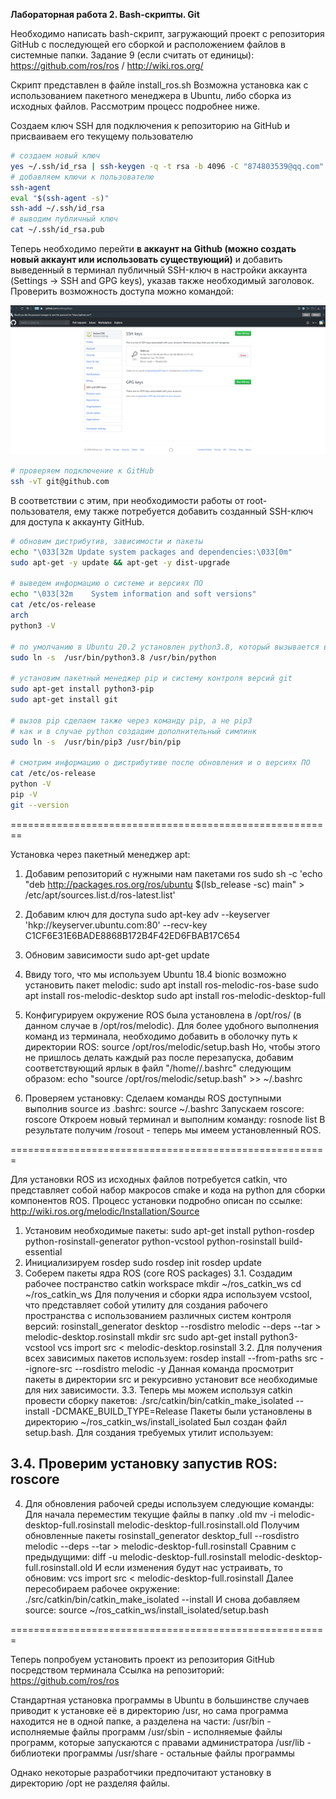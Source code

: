 **Лабораторная работа 2. Bash-скрипты. Git**

Необходимо написать bash-скрипт, загружающий проект с репозитория GitHub с последующей его сборкой и расположением файлов в системные папки. Задание 9 (если считать от единицы): https://github.com/ros/ros / http://wiki.ros.org/

Скрипт представлен в файле install_ros.sh
Возможна установка как с использованием пакетного менеджера в Ubuntu, либо сборка из исходных файлов. Рассмотрим процесс подробнее ниже.

Создаем ключ SSH для подключения к репозиторию на GitHub и присваиваем его текущему пользователю
```bash
# создаем новый ключ
yes ~/.ssh/id_rsa | ssh-keygen -q -t rsa -b 4096 -C "874803539@qq.com" -N '' > /dev/null
# добавляем ключи к пользователю
ssh-agent
eval "$(ssh-agent -s)"
ssh-add ~/.ssh/id_rsa
# выводим публичный ключ
cat ~/.ssh/id_rsa.pub
```

Теперь необходимо перейти **в аккаунт на Github (можно создать новый аккаунт или использовать существующий)** и добавить выведенный в терминал публичный SSH-ключ в настройки аккаунта (Settings -> SSH and GPG keys), указав также необходимый заголовок.
Проверить возможность доступа можно командой:

![Добавление SSH-ключа в настройках GitHub](https://raw.githubusercontent.com/Nelson789/4_labs_for_system/master/lab2/Add%20SSH%20key%20-%20GitHub%20Settings.png)

```bash
# проверяем подключение к GitHub
ssh -vT git@github.com
```

В соответствии с этим, при необходимости работы от root-пользователя, ему также потребуется добавить созданный SSH-ключ для доступа к аккаунту GitHub.

```bash
# обновим дистрибутив, зависимости и пакеты
echo "\033[32m Update system packages and dependencies:\033[0m"
sudo apt-get -y update && apt-get -y dist-upgrade

# выведем информацию о системе и версиях ПО
echo "\033[32m    System information and soft versions"
cat /etc/os-release
arch
python3 -V

# по умолчанию в Ubuntu 20.2 установлен python3.8, который вызывается в терминале через симлинк python3, но для удобства установим его как python
sudo ln -s  /usr/bin/python3.8 /usr/bin/python

# установим пакетный менеджер pip и систему контроля версий git
sudo apt-get install python3-pip 
sudo apt-get install git

# вызов pip сделаем также через команду pip, а не pip3
# как и в случае python создадим дополнительный симлинк
sudo ln -s  /usr/bin/pip3 /usr/bin/pip

# смотрим информацию о дистрибутиве после обновления и о версиях ПО
cat /etc/os-release
python -V
pip -V
git --version
```

========================================================

Установка через пакетный менеджер apt:
1. Добавим репозиторий с нужными нам пакетами ros
sudo sh -c 'echo "deb http://packages.ros.org/ros/ubuntu $(lsb_release -sc) main" > /etc/apt/sources.list.d/ros-latest.list'

2. Добавим ключ для доступа
sudo apt-key adv --keyserver 'hkp://keyserver.ubuntu.com:80' --recv-key C1CF6E31E6BADE8868B172B4F42ED6FBAB17C654

3. Обновим зависимости
sudo apt-get update

4. Ввиду того, что мы используем Ubuntu 18.4 bionic возможно установить пакет melodic:
sudo apt install ros-melodic-ros-base
sudo apt install ros-melodic-desktop
sudo apt install ros-melodic-desktop-full

5. Конфигурируем окружение
ROS была установлена в /opt/ros/<distro> (в данном случае в /opt/ros/melodic). Для более удобного выполнения команд из терминала, необходимо добавить в оболочку путь к директории ROS:
source /opt/ros/melodic/setup.bash
Но, чтобы этого не пришлось делать каждый раз после перезапуска, добавим соответствующий ярлык в файл "/home/<user>/.bashrc" следующим образом: 
echo "source /opt/ros/melodic/setup.bash" >> ~/.bashrc

6. Проверяем установку:
Сделаем команды ROS доступными выполнив source из .bashrc:
source ~/.bashrc
Запускаем roscore:
roscore
Откроем новый терминал и выполним команду:
rosnode list
В результате получим /rosout - теперь мы имеем установленный ROS. 

=======================================================

Для установки ROS из исходных файлов потребуется catkin, что представляет собой набор макросов cmake и кода на python для сборки компонентов ROS. 
Процесс установки подробно описан по ссылке:
http://wiki.ros.org/melodic/Installation/Source

1. Установим необходимые пакеты:
sudo apt-get install python-rosdep python-rosinstall-generator python-vcstool python-rosinstall build-essential
2. Инициализируем rosdep
sudo rosdep init
rosdep update
3. Соберем пакеты ядра ROS (core ROS packages)
3.1. Создадим рабочее постранство catkin workspace
mkdir ~/ros_catkin_ws
cd ~/ros_catkin_ws
Для получения и сборки ядра используем vcstool, что представляет собой утилиту для создания рабочего пространства с использованием различных систем контроля версий:
rosinstall_generator desktop --rosdistro melodic --deps --tar > melodic-desktop.rosinstall
mkdir src
sudo apt-get install python3-vcstool
vcs import src < melodic-desktop.rosinstall
3.2. Для получения всех зависимых пакетов используем:
rosdep install --from-paths src --ignore-src --rosdistro melodic -y
Данная команда просмотрит пакеты в директории src и рекурсивно установит все необходимые для них зависимости.
3.3. Теперь мы можем используя catkin провести сборку пакетов:
./src/catkin/bin/catkin_make_isolated --install -DCMAKE_BUILD_TYPE=Release
Пакеты были установлены в директорию ~/ros_catkin_ws/install_isolated
Был создан файл setup.bash. Для создания требуемых утилит используем:
 

3.4. Проверим установку запустив ROS:
roscore
------------------------------------------------------
4. Для обновления рабочей среды используем следующие команды:
Для начала переместим текущие файлы в папку .old
 mv -i melodic-desktop-full.rosinstall melodic-desktop-full.rosinstall.old
 Получим обновленные пакеты
rosinstall_generator desktop_full --rosdistro melodic --deps --tar > melodic-desktop-full.rosinstall
Сравним с предыдущими:
 diff -u melodic-desktop-full.rosinstall melodic-desktop-full.rosinstall.old
 И если изменения будут нас устраивать, то обновим:
 vcs import src < melodic-desktop-full.rosinstall
 Далее пересобираем рабочее окружение:
 ./src/catkin/bin/catkin_make_isolated --install
 И снова добавляем source:
 source ~/ros_catkin_ws/install_isolated/setup.bash

=======================================================


Теперь попробуем установить проект из репозитория GitHub посредством терминала 
Ссылка на репозиторий:  https://github.com/ros/ros

Стандартная установка программы в Ubuntu в большинстве случаев приводит к установке её в директорию /usr, но сама программа находится не в одной папке, а разделена на части:
/usr/bin - исполняемые файлы программ
/usr/sbin - исполняемые файлы программ, которые запускаются с правами администратора
/usr/lib - библиотеки программы
/usr/share - остальные файлы программы

Однако некоторые разработчики предпочитают установку в директорию /opt не разделяя файлы.
